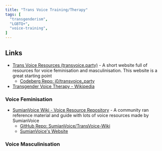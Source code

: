 ```yaml
---
title: "Trans Voice Training/Therapy"
tags: [
  "transgenderism",
  "LGBTQ+",
  "voice-training",
]
---
```


<!---
- check out first
  - [Bria - YouTube](https://www.youtube.com/@LifeofBria)
  - [r/transvoice - A welcome to new users and some FAQ's answered.](https://www.reddit.com/r/transvoice/comments/bokzzu/a_welcome_to_new_users_and_some_faqs_answered/)
  - [Nicole Gress - YouTube](https://www.youtube.com/@undeadvoicelab)
- other links
--->

## Links

- [Trans Voice Resources (transvoice.party)](https://transvoice.party/) - A short website full of resources for voice feminisation and masculinisation. This website is a great starting point
  - [Codeberg Repo: j0/transvoice_party](https://codeberg.org/j0/transvoice_party)
- [Transgender Voice Therapy - Wikipedia](https://en.wikipedia.org/wiki/Transgender_voice_therapy)

### Voice Feminisation

- [SumianVoice Wiki - Voice Resource Repository](https://wiki.sumianvoice.com) - A community ran reference material and guide with lots of voice resources made by SumianVoice
  - [GitHub Repo: SumianVoice/TransVoice-Wiki](https://github.com/SumianVoice/TransVoice-Wiki)
  - [SumianVoice's Website](https://sumianvoice.com)

### Voice Masculinisation
